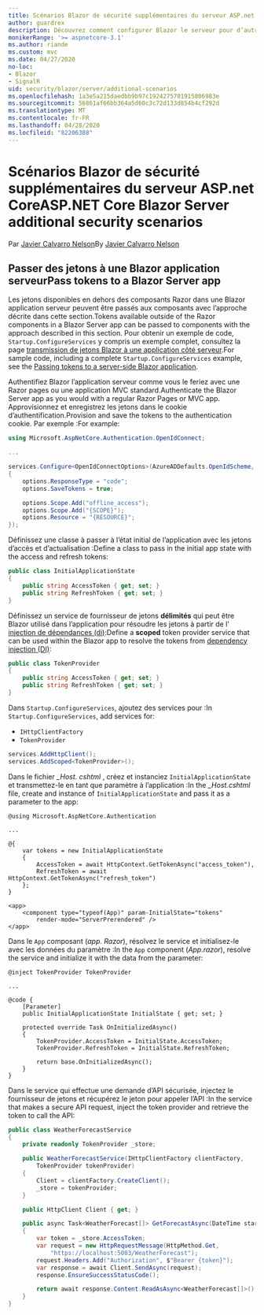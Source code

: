 ```yaml
---
title: Scénarios Blazor de sécurité supplémentaires du serveur ASP.net Core
author: guardrex
description: Découvrez comment configurer Blazor le serveur pour d’autres scénarios de sécurité.
monikerRange: '>= aspnetcore-3.1'
ms.author: riande
ms.custom: mvc
ms.date: 04/27/2020
no-loc:
- Blazor
- SignalR
uid: security/blazor/server/additional-scenarios
ms.openlocfilehash: 1a3e5a215daedbb9b97c1924275701915806983e
ms.sourcegitcommit: 56861af66bb364a5d60c3c72d133d854b4cf292d
ms.translationtype: MT
ms.contentlocale: fr-FR
ms.lasthandoff: 04/28/2020
ms.locfileid: "82206388"
---
```

# <a name="aspnet-core-blazor-server-additional-security-scenarios"></a><span data-ttu-id="cd2f2-103">Scénarios Blazor de sécurité supplémentaires du serveur ASP.net Core</span><span class="sxs-lookup"><span data-stu-id="cd2f2-103">ASP.NET Core Blazor Server additional security scenarios</span></span>

<span data-ttu-id="cd2f2-104">Par [Javier Calvarro Nelson](https://github.com/javiercn)</span><span class="sxs-lookup"><span data-stu-id="cd2f2-104">By [Javier Calvarro Nelson](https://github.com/javiercn)</span></span>

## <a name="pass-tokens-to-a-blazor-server-app"></a><span data-ttu-id="cd2f2-105">Passer des jetons à une Blazor application serveur</span><span class="sxs-lookup"><span data-stu-id="cd2f2-105">Pass tokens to a Blazor Server app</span></span>

<span data-ttu-id="cd2f2-106">Les jetons disponibles en dehors des composants Razor dans une Blazor application serveur peuvent être passés aux composants avec l’approche décrite dans cette section.</span><span class="sxs-lookup"><span data-stu-id="cd2f2-106">Tokens available outside of the Razor components in a Blazor Server app can be passed to components with the approach described in this section.</span></span> <span data-ttu-id="cd2f2-107">Pour obtenir un exemple de code, `Startup.ConfigureServices` y compris un exemple complet, consultez la page [transmission de jetons Blazor à une application côté serveur](https://github.com/javiercn/blazor-server-aad-sample).</span><span class="sxs-lookup"><span data-stu-id="cd2f2-107">For sample code, including a complete `Startup.ConfigureServices` example, see the [Passing tokens to a server-side Blazor application](https://github.com/javiercn/blazor-server-aad-sample).</span></span>

<span data-ttu-id="cd2f2-108">Authentifiez Blazor l’application serveur comme vous le feriez avec une Razor pages ou une application MVC standard.</span><span class="sxs-lookup"><span data-stu-id="cd2f2-108">Authenticate the Blazor Server app as you would with a regular Razor Pages or MVC app.</span></span> <span data-ttu-id="cd2f2-109">Approvisionnez et enregistrez les jetons dans le cookie d’authentification.</span><span class="sxs-lookup"><span data-stu-id="cd2f2-109">Provision and save the tokens to the authentication cookie.</span></span> <span data-ttu-id="cd2f2-110">Par exemple :</span><span class="sxs-lookup"><span data-stu-id="cd2f2-110">For example:</span></span>

```csharp
using Microsoft.AspNetCore.Authentication.OpenIdConnect;

...

services.Configure<OpenIdConnectOptions>(AzureADDefaults.OpenIdScheme, options =>
{
    options.ResponseType = "code";
    options.SaveTokens = true;

    options.Scope.Add("offline_access");
    options.Scope.Add("{SCOPE}");
    options.Resource = "{RESOURCE}";
});
```

<span data-ttu-id="cd2f2-111">Définissez une classe à passer à l’état initial de l’application avec les jetons d’accès et d’actualisation :</span><span class="sxs-lookup"><span data-stu-id="cd2f2-111">Define a class to pass in the initial app state with the access and refresh tokens:</span></span>

```csharp
public class InitialApplicationState
{
    public string AccessToken { get; set; }
    public string RefreshToken { get; set; }
}
```

<span data-ttu-id="cd2f2-112">Définissez un service de fournisseur de jetons **délimités** qui peut être Blazor utilisé dans l’application pour résoudre les jetons à partir de l' [injection de dépendances (di)](xref:blazor/dependency-injection):</span><span class="sxs-lookup"><span data-stu-id="cd2f2-112">Define a **scoped** token provider service that can be used within the Blazor app to resolve the tokens from [dependency injection (DI)](xref:blazor/dependency-injection):</span></span>

```csharp
public class TokenProvider
{
    public string AccessToken { get; set; }
    public string RefreshToken { get; set; }
}
```

<span data-ttu-id="cd2f2-113">Dans `Startup.ConfigureServices`, ajoutez des services pour :</span><span class="sxs-lookup"><span data-stu-id="cd2f2-113">In `Startup.ConfigureServices`, add services for:</span></span>

* `IHttpClientFactory`
* `TokenProvider`

```csharp
services.AddHttpClient();
services.AddScoped<TokenProvider>();
```

<span data-ttu-id="cd2f2-114">Dans le fichier *_Host. cshtml* , créez et instanciez `InitialApplicationState` et transmettez-le en tant que paramètre à l’application :</span><span class="sxs-lookup"><span data-stu-id="cd2f2-114">In the *_Host.cshtml* file, create and instance of `InitialApplicationState` and pass it as a parameter to the app:</span></span>

```cshtml
@using Microsoft.AspNetCore.Authentication

...

@{
    var tokens = new InitialApplicationState
    {
        AccessToken = await HttpContext.GetTokenAsync("access_token"),
        RefreshToken = await HttpContext.GetTokenAsync("refresh_token")
    };
}

<app>
    <component type="typeof(App)" param-InitialState="tokens" 
        render-mode="ServerPrerendered" />
</app>
```

<span data-ttu-id="cd2f2-115">Dans le `App` composant (*app. Razor*), résolvez le service et initialisez-le avec les données du paramètre :</span><span class="sxs-lookup"><span data-stu-id="cd2f2-115">In the `App` component (*App.razor*), resolve the service and initialize it with the data from the parameter:</span></span>

```razor
@inject TokenProvider TokenProvider

...

@code {
    [Parameter]
    public InitialApplicationState InitialState { get; set; }

    protected override Task OnInitializedAsync()
    {
        TokenProvider.AccessToken = InitialState.AccessToken;
        TokenProvider.RefreshToken = InitialState.RefreshToken;

        return base.OnInitializedAsync();
    }
}
```

<span data-ttu-id="cd2f2-116">Dans le service qui effectue une demande d’API sécurisée, injectez le fournisseur de jetons et récupérez le jeton pour appeler l’API :</span><span class="sxs-lookup"><span data-stu-id="cd2f2-116">In the service that makes a secure API request, inject the token provider and retrieve the token to call the API:</span></span>

```csharp
public class WeatherForecastService
{
    private readonly TokenProvider _store;

    public WeatherForecastService(IHttpClientFactory clientFactory, 
        TokenProvider tokenProvider)
    {
        Client = clientFactory.CreateClient();
        _store = tokenProvider;
    }

    public HttpClient Client { get; }

    public async Task<WeatherForecast[]> GetForecastAsync(DateTime startDate)
    {
        var token = _store.AccessToken;
        var request = new HttpRequestMessage(HttpMethod.Get, 
            "https://localhost:5003/WeatherForecast");
        request.Headers.Add("Authorization", $"Bearer {token}");
        var response = await Client.SendAsync(request);
        response.EnsureSuccessStatusCode();

        return await response.Content.ReadAsAsync<WeatherForecast[]>();
    }
}
```
